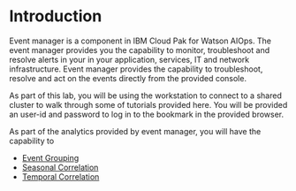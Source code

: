 # Introduction

Event manager is a component in IBM Cloud Pak for Watson AIOps. The event manager provides you the capability to monitor, troubleshoot and resolve alerts in your in your application, services, IT and network infrastructure. Event manager provides the capability to troubleshoot, resolve and act on the events directly from the provided console. 

As part of this lab, you will be using the workstation to connect to a shared cluster to walk through some of tutorials provided here. You will be provided an user-id and password to log in to the bookmark in the provided browser.

As part of the analytics provided by event manager, you will have the capability to  
* [Event Grouping](eventgrouping.md)
* [Seasonal Correlation](seasonal-correlation.md)
* [Temporal Correlation](temporal-correlation.md)
